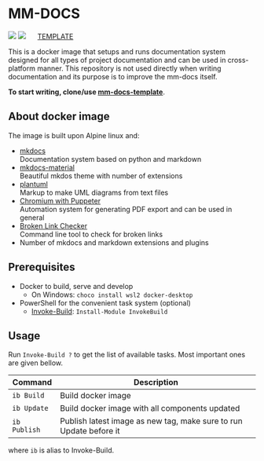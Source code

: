 # MM-DOCS

[![](https://img.shields.io/docker/v/majkinetor/mm-docs/0.9?label=mm-docs)](https://hub.docker.com/r/majkinetor/mm-docs)  ![](https://img.shields.io/docker/pulls/majkinetor/mm-docs) &nbsp;&nbsp;&nbsp;&nbsp; [TEMPLATE](https://github.com/majkinetor/mm-docs-template)

This is a docker image that setups and runs documentation system designed for all types of project documentation and can be used in cross-platform manner. This repository is not used directly when writing documentation and its purpose is to improve the mm-docs itself.

**To start writing, clone/use [mm-docs-template](https://github.com/majkinetor/mm-docs-template.git)**.

## About docker image

The image is built upon Alpine linux and:

- [mkdocs](https://www.mkdocs.org/)<br>
Documentation system based on python and markdown
- [mkdocs-material](https://squidfunk.github.io/mkdocs-material/)<br>
Beautiful mkdos theme with number of extensions
- [plantuml](http://plantuml.com)<br>
Markup to make UML diagrams from text files
- [Chromium with Puppeter](https://developers.google.com/web/tools/puppeteer/)<br>
Automation system for generating PDF export and can be used in general
- [Broken Link Checker](https://github.com/stevenvachon/broken-link-checker)<br>
Command line tool to check for broken links
- Number of mkdocs and markdown extensions and plugins

## Prerequisites

- Docker to build, serve and develop
  - On Windows: `choco install wsl2 docker-desktop`
- PowerShell for the convenient task system (optional)
    - [Invoke-Build](https://github.com/nightroman/Invoke-Build): `Install-Module InvokeBuild`

## Usage

Run `Invoke-Build ?` to get the list of available tasks. Most important ones are given bellow.

|   Command    |                            Description                             |
| ------------ | ------------------------------------------------------------------ |
| `ib Build`   | Build docker image                                                 |
| `ib Update`  | Build docker image with all components updated                     |
| `ib Publish` | Publish latest image as new tag, make sure to run Update before it |

where `ib` is alias to Invoke-Build.
